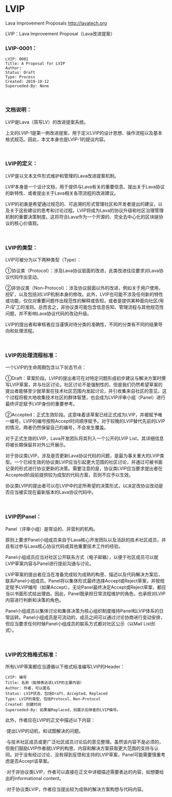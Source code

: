 # LVIP
Lava Improvement Proposals http://lavatech.org

LVIP：Lava Improvement Proposal（Lava改进提案）

### LVIP-0001：

```
LVIP: 0001
Title: A Proposal for LVIP
Author: 
Status: Draft
Type: Process
Created: 2019-10-12
Superseded-By: None
```

<br />

### 文档说明：

LVIP是Lava（简写LV）的改进提案系统。

上文的LVIP-1是第一例改进提案，用于定义LVIP的设计思想、操作流程以及基本格式规范。因此，本文本身也是LVIP-1的提议内容。

<br />

### LVIP的定义：

LVIP是以文本文件形式维护和管理的Lava改进提案机制。

LVIP本身是一个设计文档，用于提供与Lava有关的重要信息、提出关于Lava协议的新特性、或者提出关于Lava相关各项流程的改进建议。

LVIP的初衷是希望通过规范的、可追溯的形式管理社区和开发者提出的建议，以及关于这些建议的思考和讨论过程。LVIP将成为Lava的协议升级和社区治理管理机制的重要决策制度。这将符合Lava作为一个开源的、完全去中心化的区块链协议的核心价值观。

<br />

### LVIP的类型：

LVIP可被分为以下两种类型（Type）：

①协议类（Protocol）：涉及Lava协议层面的改进，此类改进往往要求对Lava协议代码作出变动。

②非协议类（Non-Protocol）：涉及协议层面以外的改进，例如关于用户使用，挖矿，以及包括对LVIP机制本身的修改。此外，LVIP也可能不涉及任何新的特性或功能，仅仅对重要问题作出规范性的解释或告知，或者是提供某种面向社区/用户/矿工的准则。总而言之，非协议类可能包含信息告知、管理流程与其他规范性问题，并不影响Lava协议代码的改动升级。

LVIP的提出者和审核者应当谨慎对待分类的准确性，不同的分类有不同的结果导向和处理流程。

<br />

### LVIP的处理流程标准：
 
一个LVIP的生命周期包含以下状态节点：

①Draft：草案阶段。LVIP的提出者可在对特定问题形成初步建议与解决方案时撰写LVIP草案，并与社区讨论。社区讨论不是强制性的，但是我们仍然希望草案的提出者能够至少就草案在技术社区范围内发起讨论，并引收集来自社区的意见，这个过程将极大地收集技术社区的群体智慧，也会成为LVIP评审小组（Panel）进行最终评定赋予LVIP身份的重要参考。

②Accepted：正式生效阶段。这意味着该草案已经正式成为LVIP，并被赋予唯一编号。LVIP的编号按照Accept时间顺序赋予。对于较晚的LVIP替代先前的LVIP的情况，两者仍然保留自己的编号，不会发生覆盖。

对于正式生效的LVIP，Lava开发团队将其列入一个公开的LVIP List，其详细信息将被长期保留并对外公开展示。

对于协议类LVIP，涉及是否更新Lava协议代码的问题，是最为事关重大的LVIP类型。一个已经生效的协议类LVIP应当引起更大范围的社区讨论，并通过可被书面记录的形式进行协议更新的决策。需要注意的是，协议类LVIP应当要求提出者在Accepted阶段前提供较为成型的代码方案，否则不应予以生效。

协议类LVIP的提出者可以在LVIP中约定所希望的决策形式，以决定改协议改动是否应当被实现在最新版本的Lava协议代码中。

<br />

### LVIP的Panel：

Panel（评审小组）是常设的、非营利的机构。

原则上要求Panel小组成员来自于Lava核心开发团队以及活跃的技术社区成员，并且有过参与Lava核心协议代码或其他重要技术工作的经验。

Panel小组成员应当对社区公开联系方式（电子邮箱），以便于社区成员可以就LVIP草案内容与Panel进行提前沟通与讨论。

LVIP草案的提出者应当在准备完成较为成熟的构思、描述以及代码解决方案后，联系Panel小组成员。Panel将以集体形式最终选择Accept或Reject草案，并按规定赋予LVIP编号（如果Accept）。无论Panel最终决定Accept或Reject草案，都应当以书面形式给出理由。因此，Panel既承担日常流程维护的角色，也承担对LVIP内容进行判断和决策的角色。

Panel小组成员以集体讨论和集体决策为核心组织制度维持Panel和LVIP体系的日常运转。Panel小组成员是可流动的，成员之间可以通过讨论协商进行变动安排，但应当要求任何时候Panel小组成员的联系方式都对社区公示（以Mail List形式）。

<br />

### LVIP的文档格式标准：

所有LVIP草案都应当遵循以下格式标准编写LVIP的Header：

```
LVIP: 编号
Title: 名称（能够表达该LVIP的主要内容）
Author: 作者，可以匿名
Status: LVIP状态，包括Draft、Accepted、Replaced
Type: LVIP的类型，包括Protocol、Non-Protocol
Created: 创建时间
Superseded-By: 如果被Replaced，则展示后继者的LVIP编号。
```

此外，作者应在LVIP的正文中描述以下内容：

·提出LVIP的动机，和试图解决的问题。

·与技术社区成员或更广泛社区成员讨论后的意见整理。虽然该内容不是必须的，但我们鼓励LVIP作者就LVIP的构思、内容和解决方案获取更大范围的支持与认同。对于没有经过讨论、没有得到反馈和支持的LVIP草案，Panel可能需要慎重考虑是否Accept该草案。

·对于非协议类LVIP，作者可以直接在正文中详细描述需要表达的内容，如想要给出的informational content。

·对于协议类LVIP，作者应当提出较为成熟的解决方案构想与代码内容。


